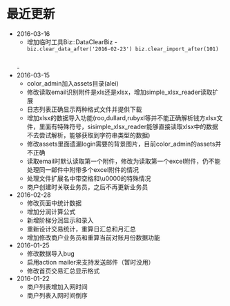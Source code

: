 # 最近更新
* 2016-03-16
  - 增加临时工具Biz::DataClearBiz
    -<code>
  biz.clear_data_after('2016-02-23')
  biz.clear_import_after(101)
  </code>
    -
* 2016-03-15
  - color_admin加入assets目录(alei)
  - 修改读取email识别附件是xls还是xlsx，增加simple_xlsx_reader读取扩展
  - 日志列表正确显示两种格式文件并提供下载
  -  增加xlsx的数据导入功能(roo,dullard,rubyxl等并不能正确解析钱方xlsx文件，里面有特殊符号，sisimple_xlsx_reader能够直接读取xlsx中的数据不去尝试解析，能够获取到字符串类型的数据)
  - 修改assets里面遗漏login需要的背景图片，目前color_admin的assets并不正确
  - 读取email时默认读取第一个附件，修改为读取第一个excel附件，仍不能处理同一邮件中附带多个excel附件的情况
  - 处理文件扩展名中带空格和\u0000的特殊情况
  - 商户创建时关联业务员，之后不再更新业务员
* 2016-02-28
  - 修改页面中统计数据
  - 增加分润计算公式
  - 新增阶梯分润显示和录入
  - 重新设计交易统计，重算日汇总和月汇总
  - 增加修改商户业务员和重算当前对账月份数据功能
* 2016-01-25
  - 修改数据导入bug
  - 启用action mailer来支持发送邮件（暂时没用）
  - 修改首页交易汇总显示格式
* 2016-01-22
  - 商户列表增加入网时间
  - 商户列表入网时间倒序
